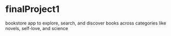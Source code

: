 # finalProject1
bookstore app to explore, search, and discover books across categories like novels, self-love, and science
